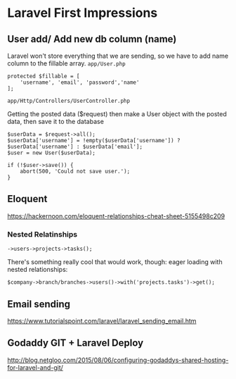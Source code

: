 # Laravel First Impressions

## User add/ Add new db column (name)
Laravel won't store everything that we are sending, so we have to add name column to the fillable array.
`app/User.php`

```
protected $fillable = [
    'username', 'email', 'password','name'
];
```

`app/Http/Controllers/UserController.php`

Getting the posted data ($request) then make a User object with the posted data, then save it to the database
```
$userData = $request->all();
$userData['username'] = !empty($userData['username']) ? $userData['username'] : $userData['email'];
$user = new User($userData);

if (!$user->save()) {
    abort(500, 'Could not save user.');
}
```


## Eloquent
https://hackernoon.com/eloquent-relationships-cheat-sheet-5155498c209

### Nested Relatinships
`->users->projects->tasks();`

There's something really cool that would work, though: eager loading with nested relationships:

`$company->branch/branches->users()->with('projects.tasks')->get();`

## Email sending
https://www.tutorialspoint.com/laravel/laravel_sending_email.htm

## Godaddy GIT + Laravel Deploy
http://blog.netgloo.com/2015/08/06/configuring-godaddys-shared-hosting-for-laravel-and-git/


